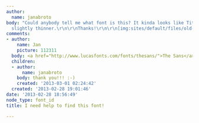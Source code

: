 ```yaml
---
author:
  name: janabroto
body: "Could anybody tell me what font is this? It kinda looks like Titillium but
  slightly thinner.\r\n\r\nThanks!\r\n\r\n[img:sites/default/files/old-images/whatthefont_6056.jpg]"
comments:
- author:
    name: Jan
    picture: 112311
  body: <a href="http://www.lucasfonts.com/fonts/thesans/">The Sans</a>.
  children:
  - author:
      name: janabroto
    body: thank you!!! :-)
    created: '2013-03-01 02:24:42'
  created: '2013-02-28 19:01:46'
date: '2013-02-28 18:56:49'
node_type: font_id
title: I need help to find this font!

---
```

